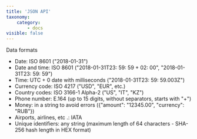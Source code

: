 ```yaml
---
title: 'JSON API'
taxonomy:
    category:
        - docs
visible: false
---
```


Data formats
* Date: ISO 8601 ("2018-01-31")
* Date and time: ISO 8601 ("2018-01-31T23: 59: 59 + 02: 00", "2018-01-31T23: 59: 59")
* Time: UTC + 0 date with milliseconds ("2018-01-31T23: 59: 59.003Z")
* Currency code: ISO 4217 ("USD", "EUR", etc.)
* Country codes: ISO 3166-1 Alpha-2 ("US", "IT", "KZ")
* Phone number: E.164 (up to 15 digits, without separators, starts with "+")
* Money: in a string to avoid errors ({"amount": "12345.00", "currency": "RUB"})
* Airports, airlines, etc .: IATA
* Unique identifiers: any string (maximum length of 64 characters - SHA-256 hash length in HEX format)

